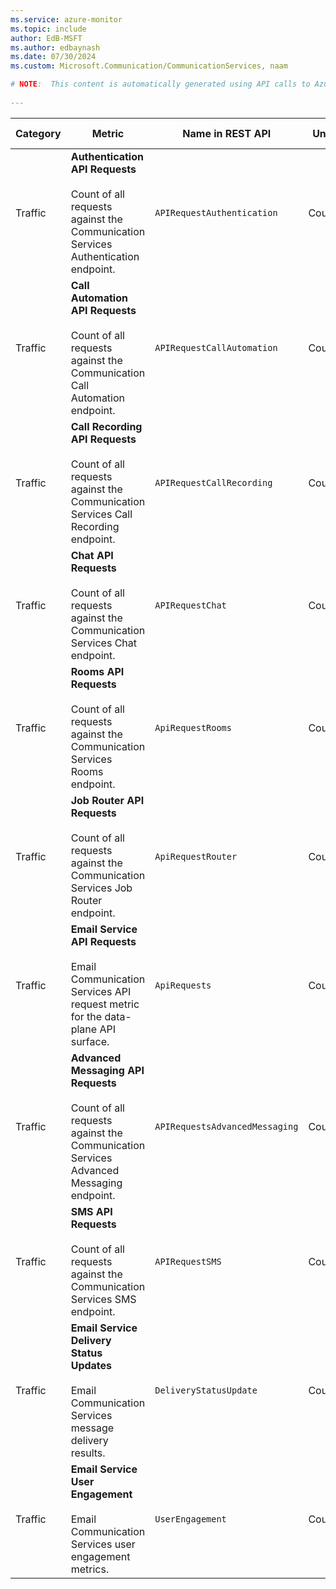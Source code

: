 ```yaml
---
ms.service: azure-monitor
ms.topic: include
author: EdB-MSFT
ms.author: edbaynash
ms.date: 07/30/2024
ms.custom: Microsoft.Communication/CommunicationServices, naam

# NOTE:  This content is automatically generated using API calls to Azure. Any edits made on these files will be overwritten in the next run of the script. 
 
---
```



|Category|Metric|Name in REST API|Unit|Aggregation|Dimensions|Time Grains|DS Export|
|---|---|---|---|---|---|---|---|
|Traffic|**Authentication API Requests**<br><br>Count of all requests against the Communication Services Authentication endpoint. |`APIRequestAuthentication` |Count |Count |`Operation`, `StatusCode`, `StatusCodeClass`|PT1M |No|
|Traffic|**Call Automation API Requests**<br><br>Count of all requests against the Communication Call Automation endpoint. |`APIRequestCallAutomation` |Count |Count |`Operation`, `StatusCode`, `StatusCodeClass`, `ApiVersion`|PT1M |Yes|
|Traffic|**Call Recording API Requests**<br><br>Count of all requests against the Communication Services Call Recording endpoint. |`APIRequestCallRecording` |Count |Count |`Operation`, `StatusCode`, `StatusCodeClass`|PT1M |Yes|
|Traffic|**Chat API Requests**<br><br>Count of all requests against the Communication Services Chat endpoint. |`APIRequestChat` |Count |Count |`Operation`, `StatusCode`, `StatusCodeClass`|PT1M |Yes|
|Traffic|**Rooms API Requests**<br><br>Count of all requests against the Communication Services Rooms endpoint. |`ApiRequestRooms` |Count |Count |`Operation`, `StatusCode`, `StatusCodeClass`|PT1M |Yes|
|Traffic|**Job Router API Requests**<br><br>Count of all requests against the Communication Services Job Router endpoint. |`ApiRequestRouter` |Count |Count |`OperationName`, `StatusCode`, `StatusCodeSubClass`, `ApiVersion`|PT1M |Yes|
|Traffic|**Email Service API Requests**<br><br>Email Communication Services API request metric for the data-plane API surface. |`ApiRequests` |Count |Count |`Operation`, `StatusCode`, `StatusCodeClass`, `StatusCodeReason`|PT1M |Yes|
|Traffic|**Advanced Messaging API Requests**<br><br>Count of all requests against the Communication Services Advanced Messaging endpoint. |`APIRequestsAdvancedMessaging` |Count |Count |`Operation`, `StatusCode`, `StatusCodeClass`, `ChannelType`, `ApiVersion`, `MessageStatus`|PT1M |Yes|
|Traffic|**SMS API Requests**<br><br>Count of all requests against the Communication Services SMS endpoint. |`APIRequestSMS` |Count |Count |`Operation`, `StatusCode`, `StatusCodeClass`, `ErrorCode`, `NumberType`, `Country`, `OptAction`|PT1M |Yes|
|Traffic|**Email Service Delivery Status Updates**<br><br>Email Communication Services message delivery results. |`DeliveryStatusUpdate` |Count |Count |`MessageStatus`, `Result`, `SmtpStatusCode`, `EnhancedSmtpStatusCode`, `SenderDomain`, `IsHardBounce`|PT1M |Yes|
|Traffic|**Email Service User Engagement**<br><br>Email Communication Services user engagement metrics. |`UserEngagement` |Count |Count |`EngagementType`|PT1M |Yes|